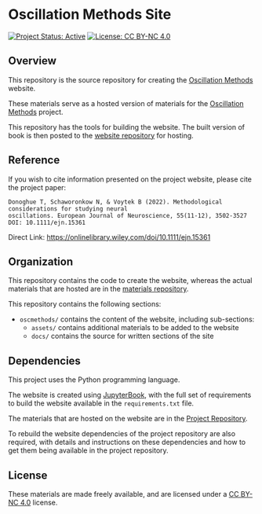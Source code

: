 # Oscillation Methods Site

[![Project Status: Active](https://www.repostatus.org/badges/latest/active.svg)](https://www.repostatus.org/#active)
[![License: CC BY-NC 4.0](https://img.shields.io/badge/License-CC%20BY--NC%204.0-lightgrey.svg)](https://creativecommons.org/licenses/by-nc/4.0/)

## Overview

This repository is the source repository for creating the
[Oscillation Methods](https://oscillationmethods.github.io)
website.

These materials serve as a hosted version of materials for the
[Oscillation Methods](https://github.com/OscillationMethods/oscillationmethods)
project.

This repository has the tools for building the website.
The built version of book is then posted to the
[website repository](https://github.com/OscillationMethods/oscillationmethods.github.io)
for hosting.

## Reference

If you wish to cite information presented on the project website, please cite the project paper:

    Donoghue T, Schaworonkow N, & Voytek B (2022). Methodological considerations for studying neural
    oscillations. European Journal of Neuroscience, 55(11-12), 3502-3527 DOI: 10.1111/ejn.15361

Direct Link: https://onlinelibrary.wiley.com/doi/10.1111/ejn.15361

## Organization

This repository contains the code to create the website, whereas the actual
materials that are hosted are in the
[materials repository](https://github.com/OscillationMethods/oscillationmethods).

This repository contains the following sections:

- `oscmethods/` contains the content of the website, including sub-sections:
    - `assets/` contains additional materials to be added to the website
    - `docs/` contains the source for written sections of the site

## Dependencies

This project uses the Python programming language.

The website is created using [JupyterBook](https://github.com/executablebooks/jupyter-book),
with the full set of requirements to build the website available in the `requirements.txt` file.

The materials that are hosted on the website are in the
[Project Repository](https://github.com/OscillationMethods/oscillationmethods).

To rebuild the website dependencies of the project repository are also required, with
details and instructions on these dependencies and how to get them being available in the
project repository.

## License

These materials are made freely available, and are licensed under a
[CC BY-NC 4.0](https://creativecommons.org/licenses/by-nc/4.0/) license.
